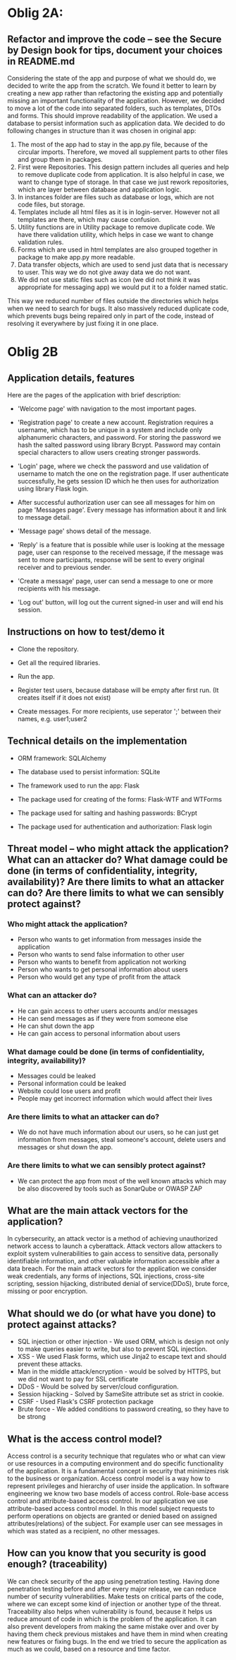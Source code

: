 
# Oblig 2A:

## Refactor and improve the code – see the Secure by Design book for tips, document your choices in README.md
Considering the state of the app and purpose of what we should do, we decided to write the app from the scratch. We found it better to learn by creating a new app rather than refactoring the existing app and potentially missing an important functionality of the application. However, we decided to move a lot of the code into separated folders, such as templates, DTOs and forms. This should improve readability of the application. We used a database to persist information such as application data. We decided to do following changes in structure than it was chosen in original app:
1) The most of the app had to stay in the app.py file, because of the circular imports. Therefore, we moved all supplement parts to other files and group them in packages.
2) First were Repositories. This design pattern includes all queries and help to remove duplicate code from application. It is also helpful in case, we want to change type of storage. In that case we just rework repositories, which are layer between database and application logic.
3) In instances folder are files such as database or logs, which are not code files, but storage.
4) Templates include all html files as it is in login-server. However not all templates are there, which may cause confusion.
5) Utility functions are in Utility package to remove duplicate code. We have there validation utility, which helps in case we want to change validation rules.
6) Forms which are used in html templates are also grouped together in package to make app.py more readable.
7) Data transfer objects, which are used to send just data that is necessary to user. This way we do not give away data we do not want.
8) We did not use static files such as icon (we did not think it was appropriate for messaging app) we would put it to a folder named static.

This way we reduced number of files outside the directories which helps when we need to search for bugs. It also massively reduced duplicate code, which prevents bugs being repaired only in part of the code, instead of resolving it everywhere by just fixing it in one place.


# Oblig 2B

## Application details, features
Here are the pages of the application with brief description:

* 'Welcome page' with navigation to the most important pages.

* 'Registration page' to create a new account. Registration requires a username, which has to be unique in a system and include only alphanumeric characters, and password. For storing the password we hash the salted password using library Bcrypt. Password may contain special characters to allow users creating stronger passwords. 

* 'Login' page, where we check the password and use validation of username to match the one on the registration page. If user authenticate successfully, he gets session ID which he then uses for authorization using library Flask login.

* After successful authorization user can see all messages for him on page 'Messages page'. Every message has information about it and link to message detail.

* 'Message page' shows detail of the message. 

* 'Reply' is a feature that is possible while user is looking at the message page, user can response to the received message, if the message was sent to more participants, response will be sent to every original receiver and to previous sender. 

* 'Create a message' page, user can send a message to one or more recipients with his message.

* 'Log out' button, will log out the current signed-in user and will end his session. 


## Instructions on how to test/demo it
* Clone the repository.

* Get all the required libraries.

* Run the app.

* Register test users, because database will be empty after first run. (It creates itself if it does not exist)

* Create messages. For more recipients, use seperator ';' between their names, e.g. user1;user2 


## Technical details on the implementation
* ORM framework: SQLAlchemy

* The database used to persist information: SQLite

* The framework used to run the app: Flask

* The package used for creating of the forms: Flask-WTF and WTForms

* The package used for salting and hashing passwords: BCrypt

* The package used for authentication and authorization: Flask login



## Threat model – who might attack the application? What can an attacker do? What damage could be done (in terms of confidentiality, integrity, availability)? Are there limits to what an attacker can do? Are there limits to what we can sensibly protect against?

### Who might attack the application?
* Person who wants to get information from messages inside the application
* Person who wants to send false information to other user
* Person who wants to benefit from application not working
* Person who wants to get personal information about users
* Person who would get any type of profit from the attack

### What can an attacker do?
* He can gain access to other users accounts and/or messages
* He can send messages as if they were from someone else
* He can shut down the app
* He can gain access to personal information about users

### What damage could be done (in terms of confidentiality, integrity, availability)?
* Messages could be leaked
* Personal information could be leaked
* Website could lose users and profit
* People may get incorrect information which would affect their lives

### Are there limits to what an attacker can do?
* We do not have much information about our users, so he can just get information from messages, steal someone's account, delete users and messages or shut down the app.

### Are there limits to what we can sensibly protect against?
* We can protect the app from most of the well known attacks which may be also discovered by tools such as SonarQube or OWASP ZAP

## What are the main attack vectors for the application?
In cybersecurity, an attack vector is a method of achieving unauthorized network access to launch a cyberattack. Attack vectors allow attackers to exploit system vulnerabilities to gain access to sensitive data, personally identifiable information, and other valuable information accessible after a data breach. For the main attack vectors for the application we consider weak credentials, any forms of injections, SQL injections, cross-site scripting, session hijacking, distributed denial of service(DDoS), brute force, missing or poor encryption.

## What should we do (or what have you done) to protect against attacks?
* SQL injection or other injection - We used ORM, which is design not only to make queries easier to write, but also to prevent SQL injection.
* XSS - We used Flask forms, which use Jinja2 to escape text and should prevent these attacks.
* Man in the middle attack/encryption - would be solved by HTTPS, but we did not want to pay for SSL certificate
* DDoS - Would be solved by server/cloud configuration.
* Session hijacking - Solved by SameSite attribute set as strict in cookie.
* CSRF - Used Flask's CSRF protection package
* Brute force - We added conditions to password creating, so they have to be strong


## What is the access control model?

Access control is a security technique that regulates who or what can view or use resources in a computing environment and do specific functionality of the application. It is a fundamental concept in security that minimizes risk to the business or organization. Access control model is a way how to represent privileges and hierarchy of user inside the application. In software engineering we know two base models of access control. Role-base access control and attribute-based access control. In our application we use attribute-based access control model. In this model subject requests to perform operations on objects are granted or denied based on assigned attributes(relations) of the subject. For example user can see messages in which was stated as a recipient, no other messages.

## How can you know that you security is good enough? (traceability)

We can check security of the app using penetration testing. Having done penetration testing before and after every major release, we can reduce number of security vulnerabilities. Make tests on critical parts of the code, where we can except some kind of injection or another type of the threat. Traceability also helps when vulnerability is found, because it helps us reduce amount of code in which is the problem of the application. It can also prevent developers from making the same mistake over and over by having them check previous mistakes and have them in mind when creating new features or fixing bugs. In the end we tried to secure the application as much as we could, based on a resource and time factor.
